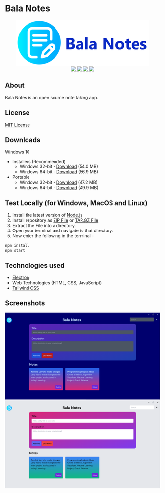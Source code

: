 # Bala Notes

<div align="center">
  <img src="./images/banner.png" alt="Banner" height="150"/>
</div>

<div align="center">
  <span>
    <a href="https://developer.mozilla.org/en-US/docs/Web/JavaScript">
      <img src="https://img.shields.io/static/v1?style=for-the-badge&label=Made%20with&message=Javascript&color=yellow" />
    </a>
    <a href="./LICENSE">
      <img src="https://img.shields.io/static/v1?style=for-the-badge&label=license&message=MIT&color=blue" />
    </a>
    <a href="https://www.electronjs.org/">
      <img src="https://img.shields.io/static/v1?style=for-the-badge&label=Made%20with&message=Electron&color=blueviolet" />
    </a>
    <a href="https://tailwindcss.com/">
      <img src="https://img.shields.io/static/v1?style=for-the-badge&label=Uses&message=TailwindCSS&color=009dff" />
    </a>
  </span>
</div>

## About

Bala Notes is an open source note taking app.

## License

[MIT License](./LICENSE)

## Downloads

Windows 10

- Installers (Recommended)
  - Windows 32-bit - [Download](https://github.com/K-Balaji/BalaNotes/releases/download/7.0.0/Bala_Notes_Setup_x86.exe) (54.0 MB)
  - Windows 64-bit - [Download](https://github.com/K-Balaji/BalaNotes/releases/download/7.0.0/Bala_Notes_Setup_x64.exe) (56.9 MB)
- Portable
  - Windows 32-bit - [Download](https://github.com/K-Balaji/BalaNotes/releases/download/7.0.0/Bala_Notes_Portable_x86.exe) (47.2 MB)
  - Windows 64-bit - [Download](https://github.com/K-Balaji/BalaNotes/releases/download/7.0.0/Bala_Notes_Portable_x64.exe) (49.9 MB)

## Test Locally (for Windows, MacOS and Linux)

1. Install the latest version of [Node.js](https://nodejs.org/)
2. Install repository as [ZIP File](https://github.com/balajiofficial/BalaNotes/archive/refs/heads/main.zip) or [TAR.GZ File](https://github.com/balajiofficial/BalaNotes/archive/refs/heads/main.tar.gz)
3. Extract the File into a directory.
4. Open your terminal and navigate to that directory.
5. Now enter the following in the terminal -

```
npm install
npm start
```

## Technologies used

- [Electron](https://www.electronjs.org/)
- Web Technologies (HTML, CSS, JavaScript)
- [Tailwind CSS](https://tailwindcss.com/)

## Screenshots

![Screenshot 1](./images/Screenshot.png)
![Screenshot 2](./images/Screenshot_2.png)
